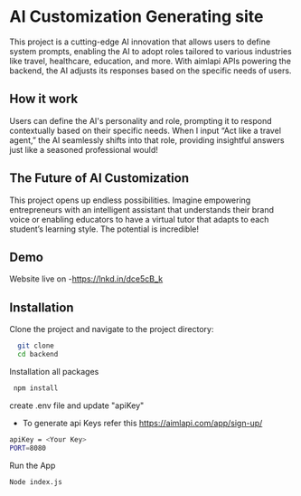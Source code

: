 
# AI Customization Generating site

This project is a cutting-edge AI innovation that allows users to define system prompts, enabling the AI to adopt roles tailored to various industries like travel, healthcare, education, and more. With aimlapi APIs powering the backend, the AI adjusts its responses based on the specific needs of users.


## How it work
Users can define the AI's personality and role, prompting it to respond contextually based on their specific needs. When I input “Act like a travel agent,” the AI seamlessly shifts into that role, providing insightful answers just like a seasoned professional would!
## The Future of AI Customization
This project opens up endless possibilities. Imagine empowering entrepreneurs with an intelligent assistant that understands their brand voice or enabling educators to have a virtual tutor that adapts to each student’s learning style. The potential is incredible!
## Demo

Website live on -https://lnkd.in/dce5cB_k



## Installation

Clone the project and navigate to the project directory:

```bash
  git clone
  cd backend
```
Installation all packages
```bash
 npm install
```
create .env file and update "apiKey"
- To generate api Keys refer this
https://aimlapi.com/app/sign-up/
```bash
apiKey = <Your Key>
PORT=8080
```
Run the App
```bash
Node index.js
```
